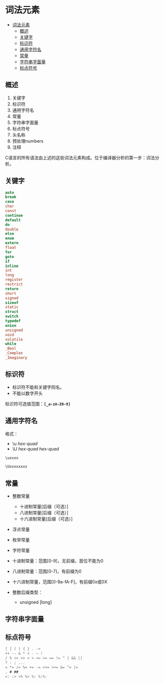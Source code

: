 # 词法元素
<!-- TOC -->

- [词法元素](#词法元素)
    - [概述](#概述)
    - [关键字](#关键字)
    - [标识符](#标识符)
    - [通用字符名](#通用字符名)
    - [常量](#常量)
    - [字符串字面量](#字符串字面量)
    - [标点符号](#标点符号)

<!-- /TOC -->

## 概述

<!-- 标记（token）是词法元素在语言编译的第7和8阶段的最小单位。其标记分类有如下：
1. 关键字
2. 标识符
3. 常量
4. 字符串字面量
5. 标点符号

预处理标记（preprocessing-token）是词法元素在语言编译的第3到6阶段的最小单位。分类如下：
1. 头名称
2. 标识符
3. 预处理numbers
4. 字符常量
5. 字符串字面量
6. 标点符号 -->


1. 关键字
2. 标识符
3. 通用字符名
4. 常量
5. 字符串字面量
6. 标点符号
7. 头名称
8. 预处理numbers
9. 注释

C语言的所有语法由上述的这些词法元素构成。位于编译器分析的第一步：词法分析。

## 关键字

```c
auto
break
case
char
const
continue
default
do
double
else
enum
extern
float
for
goto
if
inline
int
long
register
restrict
return
short
signed
sizeof
static
struct
switch
typedef
union
unsigned
void
volatile
while
_Bool
_Complex
_Imaginary
```


## 标识符

- 标识符不能和关键字同名。
- 不能以数字开头

标识符可选值范围：**`[_a-zA-Z0-9]`**

## 通用字符名

格式：
- \u *hex-quad*
- \U *hex-quad hex-quad*

```c
\uxxxx

\Uxxxxxxxx
```

## 常量

- 整数常量
    - 十进制常量[后缀（可选）]
    - 八进制常量[后缀（可选）]
    - 十六进制常量[后缀（可选）]
- 浮点常量
- 枚举常量
- 字符常量


- 十进制常量：范围[0-9]，无前缀，首位不能为0
- 八进制常量：范围[0-7]，有前缀为0
- 十六进制常量，范围[0-9a-fA-F]，有前缀0x或0X
- 整数后缀类型：
    - unsigned [long]



## 字符串字面量

## 标点符号

```c
[ ] ( ) { } . ->
++ -- & * + - ~ !
/ % << >> < > <= >= == != ^ | && ||
? : ; ...
= *= /= %= += -= <<= >>= &= ^= |=
, # ##
<: :> <% %> %: %:%:
```




